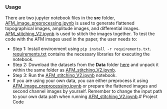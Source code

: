 ### Usage
There are two jupyter notebook files in the **src** folder, [AFM_image_preprocessing.ipynb](https://github.com/arpanbiswas52/Stitching_AFMimage/blob/main/src/AFM_image_preprocessing.ipynb) is used to generate flattened topographical images, amplitude images, and differential images. [AFM_stitching_V2.ipynb](https://github.com/arpanbiswas52/Stitching_AFMimage/blob/main/src/AFM_stitching_V2.ipynb) is used to stitch the images together. To test the code with the AFM images used in the paper, the user needs to:
- Step 1: Install environment using `pip install -r requirements.txt`.  [requirements.txt](https://github.com/arpanbiswas52/Stitching_AFMimage/blob/main/requirements.txt) contains the necessary libraries for executing the notebook.
- Step 2: Download the datasets from the **Data** folder [here](https://github.com/arpanbiswas52/Stitching_AFMimage/tree/main/data) and unpack it within the same folder as [AFM_stitching_V2.ipynb](https://github.com/arpanbiswas52/Stitching_AFMimage/blob/main/src/AFM_stitching_V2.ipynb). 
- Step 3: Run the [AFM_stitching_V2.ipynb](https://github.com/arpanbiswas52/Stitching_AFMimage/blob/main/src/AFM_stitching_V2.ipynb) notebook. 
- If you are using your own data, you can either preprocess it using [AFM_image_preprocessing.ipynb](https://github.com/arpanbiswas52/Stitching_AFMimage/blob/main/src/AFM_image_preprocessing.ipynb) or prepare the flattened images and second channel images by yourself. Remember to change the input path to your own data path when running [AFM_stitching_V2.ipynb](https://github.com/arpanbiswas52/Stitching_AFMimage/blob/main/src/AFM_stitching_V2.ipynb).# Project Code
